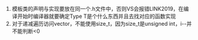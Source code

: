 1. 模板类的声明与实现要放在同一个.h文件中，否则VS会报错LINK2019，在编译开始时编译器就要确定Type T是个什么东西并且去找对应的函数实现
2. 对于递减遍历访问vector，不能使用size_t，因为size_t是unsigned int，i--并不能判断<0